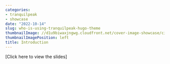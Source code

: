 ```yaml
---
categories:
- tranquilpeak
- showcase
date: "2022-10-14"
slug: who-is-using-tranquilpeak-hugo-theme
thumbnailImage: //d1u9biwaxjngwg.cloudfront.net/cover-image-showcase/city-750.jpg
thumbnailImagePosition: left
title: Introduction
---
```


[Click here to view the slides]
